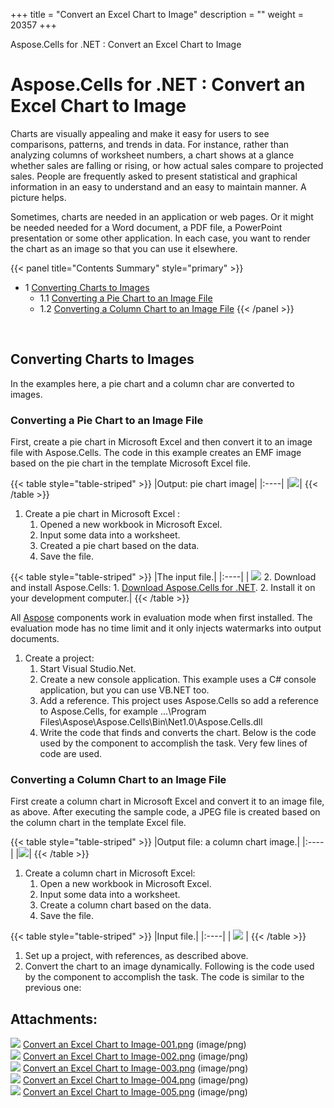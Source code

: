 +++
title = "Convert an Excel Chart to Image" 
description = "" 
weight = 20357 
+++

Aspose.Cells for .NET : Convert an Excel Chart to Image  

# Aspose.Cells for .NET : Convert an Excel Chart to Image


Charts are visually appealing and make it easy for users to see comparisons, patterns, and trends in data. For instance, rather than analyzing columns of worksheet numbers, a chart shows at a glance whether sales are falling or rising, or how actual sales compare to projected sales. People are frequently asked to present statistical and graphical information in an easy to understand and an easy to maintain manner. A picture helps.

Sometimes, charts are needed in an application or web pages. Or it might be needed needed for a Word document, a PDF file, a PowerPoint presentation or some other application. In each case, you want to render the chart as an image so that you can use it elsewhere.

{{< panel title="Contents Summary" style="primary" >}}
*   1 [Converting Charts to Images](#ConvertanExcelCharttoImage-ConvertingChartstoImages)
    *   1.1 [Converting a Pie Chart to an Image File](#ConvertanExcelCharttoImage-ConvertingaPieCharttoanImageFile)
    *   1.2 [Converting a Column Chart to an Image File](#ConvertanExcelCharttoImage-ConvertingaColumnCharttoanImageFile)
{{< /panel >}}
 

 

## Converting Charts to Images

In the examples here, a pie chart and a column char are converted to images.

### Converting a Pie Chart to an Image File

First, create a pie chart in Microsoft Excel and then convert it to an image file with Aspose.Cells. The code in this example creates an EMF image based on the pie chart in the template Microsoft Excel file.

{{< table style="table-striped" >}}
|Output: pie chart image|
|:----|
|![](https://docs2.aspose.com/cells/net/attachments/5017568/5112514.png)|
{{< /table >}}

1.  Create a pie chart in Microsoft Excel :
    1.  Opened a new workbook in Microsoft Excel.
    2.  Input some data into a worksheet.
    3.  Created a pie chart based on the data.
    4.  Save the file.
        
{{< table style="table-striped" >}}
|The input file.|
|:----|
|                ![](https://docs2.aspose.com/cells/net/attachments/5017568/5112512.png)        2.  Download and install Aspose.Cells:    1.  [Download Aspose.Cells for .NET](http://www.aspose.com/community/files/51/.net-components/aspose.cells-for-.net/default.aspx).    2.  Install it on your development computer.|
{{< /table >}}

All [Aspose](http://www.aspose.com/) components work in evaluation mode when first installed. The evaluation mode has no time limit and it only injects watermarks into output documents.

1.  Create a project:
    1.  Start Visual Studio.Net.
    2.  Create a new console application. This example uses a C# console application, but you can use VB.NET too.
    3.  Add a reference. This project uses Aspose.Cells so add a reference to Aspose.Cells, for example ...\\Program Files\\Aspose\\Aspose.Cells\\Bin\\Net1.0\\Aspose.Cells.dll
    4.  Write the code that finds and converts the chart. Below is the code used by the component to accomplish the task. Very few lines of code are used.

### Converting a Column Chart to an Image File

First create a column chart in Microsoft Excel and convert it to an image file, as above. After executing the sample code, a JPEG file is created based on the column chart in the template Excel file.

{{< table style="table-striped" >}}
|Output file: a column chart image.|
|:----|
|![](https://docs2.aspose.com/cells/net/attachments/5017568/5112516.png)|
{{< /table >}}

1.  Create a column chart in Microsoft Excel:
    1.  Open a new workbook in Microsoft Excel.
    2.  Input some data into a worksheet.
    3.  Create a column chart based on the data.
    4.  Save the file.
        
{{< table style="table-striped" >}}
|Input file.|
|:----|
|                ![](https://docs2.aspose.com/cells/net/attachments/5017568/5112517.png)        |
{{< /table >}}

1.  Set up a project, with references, as described above.
2.  Convert the chart to an image dynamically. Following is the code used by the component to accomplish the task. The code is similar to the previous one:

## Attachments:

![](https://docs2.aspose.com/cells/net/images/icons/bullet_blue.gif) [Convert an Excel Chart to Image-001.png](https://docs2.aspose.com/cells/net/attachments/5017568/5112512.png) (image/png)  
![](https://docs2.aspose.com/cells/net/images/icons/bullet_blue.gif) [Convert an Excel Chart to Image-002.png](https://docs2.aspose.com/cells/net/attachments/5017568/5112515.png) (image/png)  
![](https://docs2.aspose.com/cells/net/images/icons/bullet_blue.gif) [Convert an Excel Chart to Image-003.png](https://docs2.aspose.com/cells/net/attachments/5017568/5112514.png) (image/png)  
![](https://docs2.aspose.com/cells/net/images/icons/bullet_blue.gif) [Convert an Excel Chart to Image-004.png](https://docs2.aspose.com/cells/net/attachments/5017568/5112517.png) (image/png)  
![](https://docs2.aspose.com/cells/net/images/icons/bullet_blue.gif) [Convert an Excel Chart to Image-005.png](https://docs2.aspose.com/cells/net/attachments/5017568/5112516.png) (image/png)  

